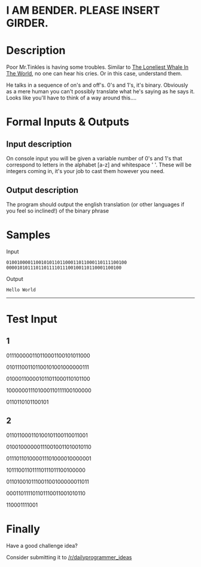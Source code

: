 # I AM BENDER. PLEASE INSERT GIRDER.
<div class="md"><h1>Description</h1>
<p>Poor Mr.Tinkles is having some troubles. Similar to <a href="http://en.wikipedia.org/wiki/52-hertz_whale">The Loneliest Whale In The World</a>, no one can hear his cries. Or in this case, understand them.</p>
<p>He talks in a sequence of on's and off's. 0's and 1's, it's binary. Obviously as a mere human you can't possibly translate what he's saying as he says it. Looks like you'll have to think of a way around this....</p>
<h1>Formal Inputs &amp; Outputs</h1>
<h2>Input description</h2>
<p>On console input you will be given a variable number of 0's and 1's that correspond to letters in the alphabet [a-z] and whitespace ' '. These will be integers coming in, it's your job to cast them however you need.</p>
<h2>Output description</h2>
<p>The program should output the english translation (or other languages if you feel so inclined!) of the binary phrase</p>
<h1>Samples</h1>
<p>Input</p>
<pre><code>010010000110010101101100011011000110111100100
0000101011101101111011100100110110001100100
</code></pre>
<p>Output</p>
<pre><code>Hello World
</code></pre>
<hr/>
<h1>Test Input</h1>
<h2>1</h2>
<p>011100000110110001100101011000</p>
<p>010111001101100101001000000111</p>
<p>010001100001011011000110101100</p>
<p>100000011101000110111100100000</p>
<p>0110110101100101</p>
<h2>2</h2>
<p>011011000110100101100110011001</p>
<p>010010000001110010011010010110</p>
<p>011101101000011101000010000001</p>
<p>101110011011110111011100100000</p>
<p>011010010111001100100000011011</p>
<p>000110111101101110011001010110</p>
<p>110001111001</p>
<h1>Finally</h1>
<p>Have a good challenge idea?</p>
<p>Consider submitting it to <a href="/r/dailyprogrammer_ideas">/r/dailyprogrammer_ideas</a></p>
</div>
